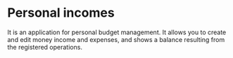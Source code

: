 # Personal incomes
It is an application for personal budget management. It allows you to create and edit money income and expenses, and shows a balance resulting from the registered operations.
